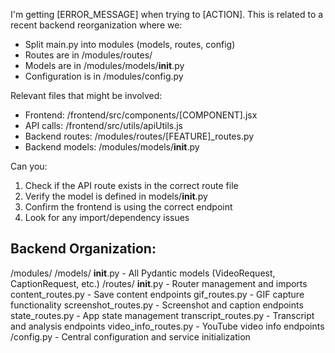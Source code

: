 I'm getting [ERROR_MESSAGE] when trying to [ACTION]. 
This is related to a recent backend reorganization where we:
- Split main.py into modules (models, routes, config)
- Routes are in /modules/routes/
- Models are in /modules/models/__init__.py
- Configuration is in /modules/config.py

Relevant files that might be involved:
- Frontend: /frontend/src/components/[COMPONENT].jsx
- API calls: /frontend/src/utils/apiUtils.js
- Backend routes: /modules/routes/[FEATURE]_routes.py
- Backend models: /modules/models/__init__.py

Can you:
1. Check if the API route exists in the correct route file
2. Verify the model is defined in models/__init__.py
3. Confirm the frontend is using the correct endpoint
4. Look for any import/dependency issues

## Backend Organization:
/modules/
  /models/
    __init__.py         - All Pydantic models (VideoRequest, CaptionRequest, etc.)
  /routes/
    __init__.py         - Router management and imports
    content_routes.py   - Save content endpoints
    gif_routes.py       - GIF capture functionality
    screenshot_routes.py - Screenshot and caption endpoints
    state_routes.py     - App state management
    transcript_routes.py - Transcript and analysis endpoints
    video_info_routes.py - YouTube video info endpoints
  /config.py            - Central configuration and service initialization